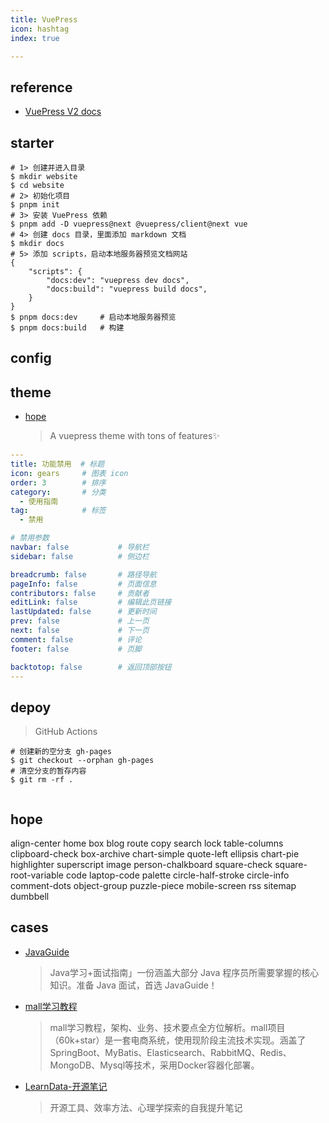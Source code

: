 ```yaml
---
title: VuePress
icon: hashtag
index: true

---
```


## reference

- [VuePress V2 docs](https://v2.vuepress.vuejs.org/zh/guide)

## starter

```shell
# 1> 创建并进入目录
$ mkdir website 
$ cd website
# 2> 初始化项目
$ pnpm init 
# 3> 安装 VuePress 依赖
$ pnpm add -D vuepress@next @vuepress/client@next vue
# 4> 创建 docs 目录，里面添加 markdown 文档
$ mkdir docs
# 5> 添加 scripts，启动本地服务器预览文档网站
{
    "scripts": {
        "docs:dev": "vuepress dev docs",    
        "docs:build": "vuepress build docs",
    }
}
$ pnpm docs:dev     # 启动本地服务器预览
$ pnpm docs:build   # 构建  
```

## config

## theme

- [hope](https://github.com/vuepress-theme-hope/vuepress-theme-hope)
    > A vuepress theme with tons of features✨

```yml
---
title: 功能禁用  # 标题
icon: gears     # 图表 icon
order: 3        # 排序
category:       # 分类
  - 使用指南
tag:            # 标签
  - 禁用

# 禁用参数
navbar: false           # 导航栏       
sidebar: false          # 侧边栏

breadcrumb: false       # 路径导航
pageInfo: false         # 页面信息
contributors: false     # 贡献者
editLink: false         # 编辑此页链接
lastUpdated: false      # 更新时间
prev: false             # 上一页
next: false             # 下一页
comment: false          # 评论
footer: false           # 页脚

backtotop: false        # 返回顶部按钮
---
```

## depoy

> GitHub Actions

```shell
# 创建新的空分支 gh-pages
$ git checkout --orphan gh-pages
# 清空分支的暂存内容
$ git rm -rf .
```

```yml

```

<script src="https://giscus.app/client.js"
        data-repo="naijoug/giscus-discussions"
        data-repo-id="R_kgDOKwe0uw"
        data-category="Announcements"
        data-category-id="DIC_kwDOKwe0u84CbJIL"
        data-mapping="pathname"
        data-strict="0"
        data-reactions-enabled="1"
        data-emit-metadata="0"
        data-input-position="bottom"
        data-theme="preferred_color_scheme"
        data-lang="zh-CN"
        crossorigin="anonymous"
        async>
</script>

## hope

align-center
home
box
blog
route
copy
search
lock
table-columns
clipboard-check
box-archive
chart-simple
quote-left
ellipsis
chart-pie
highlighter
superscript
image
person-chalkboard
square-check
square-root-variable
code
laptop-code
palette
circle-half-stroke
circle-info
comment-dots
object-group
puzzle-piece
mobile-screen
rss
sitemap
dumbbell


## cases

- [JavaGuide](https://javaguide.cn)
    > Java学习+面试指南」一份涵盖大部分 Java 程序员所需要掌握的核心知识。准备 Java 面试，首选 JavaGuide！
- [mall学习教程](https://www.macrozheng.com/)
    > mall学习教程，架构、业务、技术要点全方位解析。mall项目（60k+star）是一套电商系统，使用现阶段主流技术实现。涵盖了SpringBoot、MyBatis、Elasticsearch、RabbitMQ、Redis、MongoDB、Mysql等技术，采用Docker容器化部署。
- [LearnData-开源笔记](https://newzone.top/)
    > 开源工具、效率方法、心理学探索的自我提升笔记
